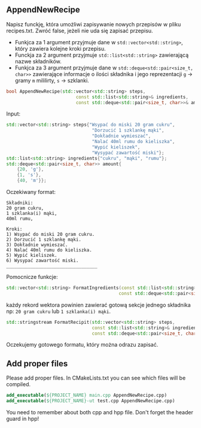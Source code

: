 ## AppendNewRecipe

Napisz funckję, która umożliwi zapisywanie nowych przepisów w pliku recipes.txt. Zwróć false, jeżeli nie uda się zapisać przepisu.

* Funkjca za 1 argument przyjmuje dane w `std::vector<std::string>`, który zawiera kolejne kroki przepisu.
* Funckja za 2 argument przyjmuje `std::list<std::string>` zawierającą nazwe składników.
* Funkjca za 3 argument przyjmuje dane w `std::deque<std::pair<size_t, char>>` zawierające informacje o ilości składnika i jego reprezentacji `g` -> gramy `m` mililirty, `s` -> szklanki.
  
```C++
bool AppendNewRecipe(std::vector<std::string> steps,
                          const std::list<std::string>& ingredients,
                          const std::deque<std::pair<size_t, char>>& amount);
```

Input:

```C++
std::vector<std::string> steps{"Wsypać do miski 20 gram cukru",
                                "Dorzucić 1 szklankę mąki",
                                "Dokładnie wymieszać",
                                "Nalać 40ml rumu do kieliszka",
                                "Wypić kieliszek",
                                "Wysypać zawartość miski"};
std::list<std::string> ingredients{"cukru", "mąki", "rumu"};
std::deque<std::pair<size_t, char>> amount{
    {20, 'g'},
    {1, 's'},
    {40, 'm'}};
```

Oczekiwany format:

```note
Składniki:
20 gram cukru,
1 szklanka(i) mąki,
40ml rumu,

Kroki:
1) Wsypać do miski 20 gram cukru.
2) Dorzucić 1 szklankę mąki.
3) Dokładnie wymieszać.
4) Nalać 40ml rumu do kieliszka.
5) Wypić kieliszek.
6) Wysypać zawartość miski.
__________________________________
```

Pomocnicze funkcje:

```C++
std::vector<std::string> FormatIngredients(const std::list<std::string>& ingredients,
                                          const std::deque<std::pair<size_t, char>>& amount);
```

każdy rekord wektora powinien zawierać gotową sekcje jednego składnika np: `20 gram cukru` lub `1 szklanka(i) mąki`.

```C++
std::stringstream FormatRecipit(std::vector<std::string> steps,
                                const std::list<std::string>& ingredients,
                                const std::deque<std::pair<size_t, char>>& amount);
```

Oczekujemy gotowego formatu, który można odrazu zapisać.

## Add proper files

Please add proper files. In CMakeLists.txt you can see which files will be compiled.

```cmake
add_executable(${PROJECT_NAME} main.cpp AppendNewRecipe.cpp)
add_executable(${PROJECT_NAME}-ut test.cpp AppendNewRecipe.cpp)
```

You need to remember about both cpp and hpp file. Don't forget the header guard in hpp!
